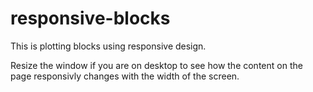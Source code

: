 # responsive-blocks
This is plotting blocks using responsive design.

Resize the window if you are on desktop to see how the content on the page responsivly changes with the width of the screen.
